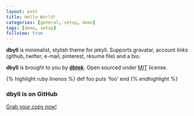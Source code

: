 ```yaml
---
layout: post
title: Hello World!
categories: [general, setup, demo]
tags: [demo, setup]
fullview: true
---
```


**dbyll** is minimalist, stylish theme for jekyll. Supports gravatar, account links (github, twitter, e-mail, pinterest, résume file) and a bio.  

**dbyll** is brought to you by **[dbtek](http://ismaildemirbilek.com)**. Open sourced under [MIT](http://opensource.org/licenses/MIT) license.

{% highlight ruby linenos %}
def foo
  puts 'foo'
end
{% endhighlight %}
  
### dbyll is on GitHub

<a class="btn btn-default" href="https://github.com/dbtek/dbyll">Grab your copy now!</a>